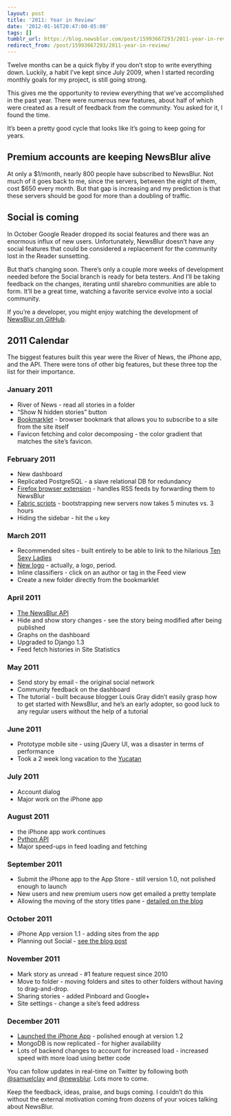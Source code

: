 ```yaml
---
layout: post
title: '2011: Year in Review'
date: '2012-01-16T20:47:00-05:00'
tags: []
tumblr_url: https://blog.newsblur.com/post/15993667293/2011-year-in-review
redirect_from: /post/15993667293/2011-year-in-review/
---
```

Twelve months can be a quick flyby if you don’t stop to write everything down. Luckily, a habit I’ve kept since July 2009, when I started recording monthly goals for my project, is still going strong.

This gives me the opportunity to review everything that we’ve accomplished in the past year. There were numerous new features, about half of which were created as a result of feedback from the community. You asked for it, I found the time.

It’s been a pretty good cycle that looks like it’s going to keep going for years.

## Premium accounts are keeping NewsBlur alive

At only a $1/month, nearly 800 people have subscribed to NewsBlur. Not much of it goes back to me, since the servers, between the eight of them, cost $650 every month. But that gap is increasing and my prediction is that these servers should be good for more than a doubling of traffic.

## Social is coming

In October Google Reader dropped its social features and there was an enormous influx of new users. Unfortunately, NewsBlur doesn’t have any social features that could be considered a replacement for the community lost in the Reader sunsetting.

But that’s changing soon. There’s only a couple more weeks of development needed before the Social branch is ready for beta testers. And I’ll be taking feedback on the changes, iterating until sharebro communities are able to form. It’ll be a great time, watching a favorite service evolve into a social community.

If you’re a developer, you might enjoy watching the development of [NewsBlur on GitHub](http://github.com/samuelclay).

## 2011 Calendar

The biggest features built this year were the River of News, the iPhone app, and the API. There were tons of other big features, but these three top the list for their importance.

### January 2011

- River of News - read all stories in a folder
- “Show N hidden stories” button
- [Bookmarklet](http://www.newsblur.com/?next=goodies) - browser bookmark that allows you to subscribe to a site from the site itself
- Favicon fetching and color decomposing - the color gradient that matches the site’s favicon.

### February 2011

- New dashboard
- Replicated PostgreSQL - a slave relational DB for redundancy
- [Firefox browser extension](http://www.newsblur.com/?next=goodies) - handles RSS feeds by forwarding them to NewsBlur
- [Fabric scripts](http://github.com/samuelclay/NewsBlur/tree/master/fabfile.py) - bootstrapping new servers now takes 5 minutes vs. 3 hours
- Hiding the sidebar - hit the `u` key

### March 2011

- Recommended sites - built entirely to be able to link to the hilarious [Ten Sexy Ladies](http://www.tensexyladies.com)
- [New logo](http://www.newsblur.com/press) - actually, a logo, period.
- Inline classifiers - click on an author or tag in the Feed view
- Create a new folder directly from the bookmarklet

### April 2011

- [The NewsBlur API](http://www.newsblur.com/api)
- Hide and show story changes - see the story being modified after being published
- Graphs on the dashboard
- Upgraded to Django 1.3
- Feed fetch histories in Site Statistics

### May 2011

- Send story by email - the original social network
- Community feedback on the dashboard
- The tutorial - built because blogger Louis Gray didn’t easily grasp how to get started with NewsBlur, and he’s an early adopter, so good luck to any regular users without the help of a tutorial

### June 2011

- Prototype mobile site - using jQuery UI, was a disaster in terms of performance
- Took a 2 week long vacation to the [Yucatan](http://www.flickr.com/photos/conesus/sets/72157626885528004/)

### July 2011

- Account dialog
- Major work on the iPhone app

### August 2011

- the iPhone app work continues
- [Python API](https://github.com/samuelclay/NewsBlur/blob/master/api/newsblur.py)
- Major speed-ups in feed loading and fetching

### September 2011

- Submit the iPhone app to the App Store - still version 1.0, not polished enough to launch
- New users and new premium users now get emailed a pretty template
- Allowing the moving of the story titles pane - [detailed on the blog](http://blog.newsblur.com/2021/06/21/2011-09-30-customizing-the-reader-step-1-story-titles.html)

### October 2011

- iPhone App version 1.1 - adding sites from the app
- Planning out Social - [see the blog post](http://blog.newsblur.com/2021/06/21/2011-10-26-a-social-feed-reader.html)

### November 2011

- Mark story as unread - #1 feature request since 2010
- Move to folder - moving folders and sites to other folders without having to drag-and-drop.
- Sharing stories - added Pinboard and Google+
- Site settings - change a site’s feed address

### December 2011

- [Launched the iPhone App](http://www.newsblur.com/iphone) - polished enough at version 1.2
- MongoDB is now replicated - for higher availability
- Lots of backend changes to account for increased load - increased speed with more load using better code

You can follow updates in real-time on Twitter by following both [@samuelclay](http://twitter.com/samuelclay) and [@newsblur](http://twitter.com/newsblur). Lots more to come.

Keep the feedback, ideas, praise, and bugs coming. I couldn’t do this without the external motivation coming from dozens of your voices talking about NewsBlur.

